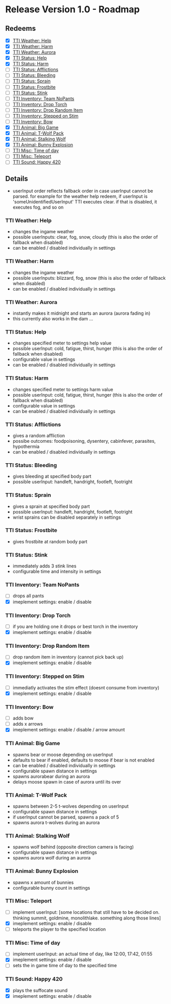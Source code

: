 # Release Version 1.0 - Roadmap

## Redeems

- [x] [TTI Weather: Help](#tti-weather-help)
- [x] [TTI Weather: Harm](#tti-weather-harm) 
- [x] [TTI Weather: Aurora](#tti-weather-aurora) 
- [x] [TTI Status: Help](#tti-status-help) 
- [x] [TTI Status: Harm](#tti-status-harm)
- [ ] [TTI Status: Afflictions](#tti-status-afflictions)
- [ ] [TTI Status: Bleeding](#tti-status-bleeding)
- [ ] [TTI Status: Sprain](#tti-status-sprain)
- [ ] [TTI Status: Frostbite](#tti-status-frostbite)
- [ ] [TTI Status: Stink](#tti-status-stink)
- [ ] [TTI Inventory: Team NoPants](#tti-inventory-team-nopants)
- [ ] [TTI Inventory: Drop Torch](#tti-inventory-drop-torch) 
- [ ] [TTI Inventory: Drop Random Item](#tti-inventory-drop-random-item)
- [ ] [TTI Inventory: Stepped on Stim](#tti-inventory-stepped-on-stim)
- [ ] [TTI Inventory: Bow](#tti-inventory-bow)
- [x] [TTI Animal: Big Game](#tti-animal-big-game) 
- [x] [TTI Animal: T-Wolf Pack](#tti-animal-t-wolf-pack)
- [x] [TTI Animal: Stalking Wolf](#tti-animal-stalking-wolf)
- [x] [TTI Animal: Bunny Explosion](#tti-animal-bunny-explosion)
- [ ] [TTI Misc: Time of day](#tti-misc-time-of-day)
- [ ] [TTI Misc: Teleport](#tti-misc-teleport)
- [ ] [TTI Sound: Happy 420](#tti-sound-happy-420)

## Details

- userInput order reflects fallback order in case userInput cannot be parsed. for example for the weather help redeem, if userInput is 'someUnidentifiedUserInput' TTI executes clear. if that is disabled, it executes fog, and so on

### TTI Weather: Help
- changes the ingame weather
- possible userInputs: clear, fog, snow, cloudy (this is also the order of fallback when disabled)
- can be enabled / disabled individually in settings

### TTI Weather: Harm 
- changes the ingame weather
- possible userInputs: blizzard, fog, snow (this is also the order of fallback when disabled)
- can be enabled / disabled individually in settings

### TTI Weather: Aurora
- instantly makes it midnight and starts an aurora (aurora fading in)
- this currently also works in the dam ...

### TTI Status: Help 
- changes specified meter to settings help value
- possible userInput: cold, fatigue, thirst, hunger (this is also the order of fallback when disabled)
- configurable value in settings
- can be enabled / disabled individually in settings

### TTI Status: Harm
- changes specified meter to settings harm value
- possible userInput: cold, fatigue, thirst, hunger (this is also the order of fallback when disabled)
- configurable value in settings
- can be enabled / disabled individually in settings

### TTI Status: Afflictions
- gives a random affliction
- possibe outcomes: foodpoisoning, dysentery, cabinfever, parasites, hypothermia
- can be enabled / disabled individually in settings

### TTI Status: Bleeding
- gives bleeding at specified body part
- possible userInput: handleft, handright, footleft, footright 

### TTI Status: Sprain
- gives a sprain at specified body part
- possible userInput:  handleft, handright, footleft, footright 
- wrist sprains can be disabled separately in settings

### TTI Status: Frostbite
- gives frostbite at random body part

### TTI Status: Stink
- immediately adds 3 stink lines 
- configurable time and intensity in settings

### TTI Inventory: Team NoPants
- [ ] drops all pants
- [x] imeplement settings: enable / disable

### TTI Inventory: Drop Torch
- [ ] if you are holding one it drops or best torch in the inventory 
- [x] imeplement settings: enable / disable

### TTI Inventory: Drop Random Item
- [ ] drop random item in inventory (cannot pick back up)
- [x] imeplement settings: enable / disable

### TTI Inventory: Stepped on Stim
- [ ] immediatly activates the stim effect (doesnt consume from inventory)
- [x] imeplement settings: enable / disable

### TTI Inventory: Bow
- [ ] adds bow
- [ ] adds x arrows
- [x] imeplement settings: enable / disable / arrow amount

### TTI Animal: Big Game
- spawns bear or moose depending on userInput
- defaults to bear if enabled, defaults to moose if bear is not enabled
- can be enabled / disabled individually in settings
- configurable spawn distance in settings
- spawns aurorabear during an aurora
- delays moose spawn in case of aurora until its over

### TTI Animal: T-Wolf Pack
- spawns between 2-5 t-wolves depending on userInput
- configurable spawn distance in settings
- if userInput cannot be parsed, spawns a pack of 5
- spawns aurora t-wolves during an aurora

### TTI Animal: Stalking Wolf
- spawns wolf behind (opposite direction camera is facing)
- configurable spawn distance in settings
- spawns aurora wolf during an aurora

### TTI Animal: Bunny Explosion
- spawns x amount of bunnies
- configurable bunny count in settings

### TTI Misc: Teleport
- [ ] implement userInput: [some locations that still have to be decided on. thinking summit, goldmine, monolithlake. something along those lines]
- [x] imeplement settings: enable / disable
- [ ] teleports the player to the specified location

### TTI Misc: Time of day
- [ ] implement userInput: an actual time of day, like 12:00, 17:42, 01:55
- [x] imeplement settings: enable / disable
- [ ] sets the in game time of day to the specified time

### TTI Sound: Happy 420
- [x] plays the suffocate sound
- [x] imeplement settings: enable / disable